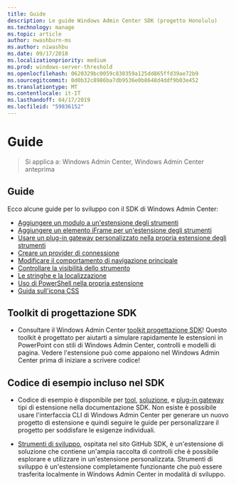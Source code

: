 ```yaml
---
title: Guide
description: Le guide Windows Admin Center SDK (progetto Honolulu)
ms.technology: manage
ms.topic: article
author: nwashburn-ms
ms.author: niwashbu
ms.date: 09/17/2018
ms.localizationpriority: medium
ms.prod: windows-server-threshold
ms.openlocfilehash: 0620329bc0059c830359a125dd865ffd39ae72b9
ms.sourcegitcommit: 0d0b32c8986ba7db9536e0b8648d4ddf9b03e452
ms.translationtype: MT
ms.contentlocale: it-IT
ms.lasthandoff: 04/17/2019
ms.locfileid: "59836152"
---
```

# <a name="guides"></a>Guide

>Si applica a: Windows Admin Center, Windows Admin Center anteprima

## <a name="guides"></a>Guide
Ecco alcune guide per lo sviluppo con il SDK di Windows Admin Center:

- [Aggiungere un modulo a un'estensione degli strumenti](guides/add-module.md)
- [Aggiungere un elemento iFrame per un'estensione degli strumenti](guides/add-iframe.md)
- [Usare un plug-in gateway personalizzato nella propria estensione degli strumenti](guides/use-custom-gateway-plugin.md)
- [Creare un provider di connessione](guides/create-connection-provider.md)
- [Modificare il comportamento di navigazione principale](guides/modify-root-navigation.md)
- [Controllare la visibilità dello strumento](guides/dynamic-tool-display.md)
- [Le stringhe e la localizzazione](guides/strings-localization.md)
- [Uso di PowerShell nella propria estensione](guides/powershell.md)
- [Guida sull'icona CSS](guides/cssicons.md)

## <a name="sdk-design-toolkit"></a>Toolkit di progettazione SDK

- Consultare il Windows Admin Center [toolkit progettazione SDK](https://github.com/Microsoft/windows-admin-center-sdk/blob/master/WindowsAdminCenterDesignToolkit.zip)! Questo toolkit è progettato per aiutarti a simulare rapidamente le estensioni in PowerPoint con stili di Windows Admin Center, controlli e modelli di pagina. Vedere l'estensione può come appaiono nel Windows Admin Center prima di iniziare a scrivere codice!

## <a name="sample-code-included-with-the-sdk"></a>Codice di esempio incluso nel SDK

- Codice di esempio è disponibile per [tool](develop-tool.md), [soluzione](develop-solution.md), e [plug-in gateway](develop-gateway-plugin.md) tipi di estensione nella documentazione SDK. Non esiste è possibile usare l'interfaccia CLI di Windows Admin Center per generare un nuovo progetto di estensione e quindi seguire le guide per personalizzare il progetto per soddisfare le esigenze individuali.

- [Strumenti di sviluppo](https://aka.ms/wacsdk), ospitata nel sito GitHub SDK, è un'estensione di soluzione che contiene un'ampia raccolta di controlli che è possibile esplorare e utilizzare in un'estensione personalizzata.  Strumenti di sviluppo è un'estensione completamente funzionante che può essere trasferita localmente in Windows Admin Center in modalità di sviluppo.
